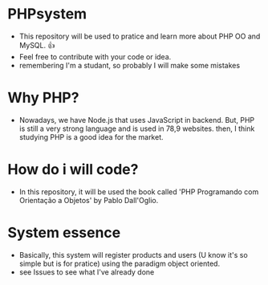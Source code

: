 # PHPsystem
- This repository will be used to pratice and learn more about PHP OO and MySQL. :+1:
- Feel free to contribute with your code or idea.
- remembering I'm a studant, so probably I will make some mistakes


# Why PHP?
- Nowadays, we have Node.js that uses JavaScript in backend. But, PHP is still a very strong language and is used in 78,9 websites. then, I think studying PHP is a good idea for the market.

# How do i will code?
- In this repository, it will be used the book called 'PHP Programando com Orientação a Objetos' by Pablo Dall'Oglio.

# System essence
- Basically, this system will register products and users (U know it's so simple but is for pratice) using the paradigm object oriented.
- see Issues to see what I've already done

